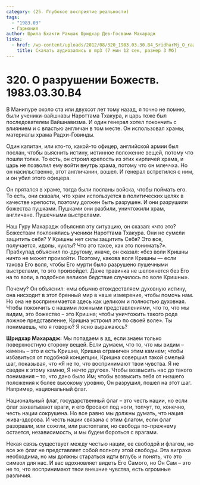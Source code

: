 ```yaml
---
category: (25. Глубокое восприятие реальности)
tags:
  - "1983.03"
  - Гармония
author: Шрила Бхакти Ракшак Шридхар Дев-Госвами Махарадж
links:
  - href: /wp-content/uploads/2012/08/320_1983.03.30.B4_SridharMj_O_razrushenii_Bojestv.mp3
    title: Скачать аудиозапись в mp3 (7 мин 12 сек, размер 3 Мб)
---
```


# 320. О разрушении Божеств. 1983.03.30.B4

В Манипуре около ста или двухсот лет тому назад, я точно не помню, были ученики-вайшнавы Нароттама Тхакура, и царь тоже был последователем Вайшнавизма. И один генерал хотел покончить с влиянием и с властью англичан в том месте. Он использовал храмы, материалы храма Радхи-Говинды.

Один капитан, или кто-то, какой-то офицер, английской армии был послан, чтобы выяснить истину, истинное положение вещей, потому что пошли толки. То есть, он строил крепость из этих кирпичей храма, и царь не позволил ему войти внутрь храма, потому что он млеччха. Но он насильственно, этот англичанин, вошел. И генерал встретился с ним, и он убил этого офицера.

Он прятался в храме, тогда были посланы войска, чтобы поймать его. То есть, они сказали, что храм используется в политических целях в качестве крепости, поэтому должен быть разрушен. И они разрушили божества пушками. Пушками они разбили, уничтожили храм, англичане. Пушечными выстрелами.

Наш Гуру Махарадж объяснял эту ситуацию, он сказал: «что это? Божествам поклонялись ученики Нароттама Тхакура. Они не сумели защитить себя? У Кришны нет силы защитить Себя? Это все, получается, идолы, куклы? Что это такое, как это понимать?». Прабхупад объяснил по-другому, иначе, он сказал: «без воли Кришны ничто не может произойти. Поэтому, какова воля Кришны — если такова Его воля, чтобы Его мурти было разрушено пушечными выстрелами, то это произойдет. Даже травинка не шелохнется без Его на то воли, а подобное великое бедствие случилось по воле Кришны».

Почему? Он объяснил: «мы обычно отождествляем духовную истину, она нисходит в этот бренный мир в наше измерение, чтобы помочь нам. Но она не воспринимается здесь как целиком и полностью духовная. Чтобы покончить с нашими ложными представлениями, что то, что мы видим, это божество – это Кришна; чтобы уничтожить такого рода ложное представление, Кришна устроил это по своей воле». Ты понимаешь, что я говорю? Я ясно выражаюсь?

**Шридхар Махарадж:** Мы попадаем в ад, если знаем только поверхностную сторону вещей. Если думаем, что то, что мы видим – камень – это и есть Кришна, Кришна ограничен этим камнем; чтобы избавиться от подобной концепции, Кришна совершил такой смелый шаг, показывая, что «Я не то, что воспринимают твои чувства. Я не сведен к этому камню, Я нечто другое». Чтобы возвысить нас до такого понимания – то, что дано было Им; чтобы возвысить тебя от низшего положения к более высокому уровню, Он разрушил, пошел на этот шаг. Например, национальный флаг.

Национальный флаг, государственный флаг – это честь нации, но если флаг захватывают враги, и его бросают под ноги, топчут, то, конечно, честь нации сокрушена. Но все равно мы должны думать, что нация жива-здорова. И честь нации связана с этим флагом, если флаг разорвали, или сожгли, или растоптали, но свобода по-прежнему остается, независимость, и мы будем бороться с врагами.

Некая связь существует между честью нации, ее свободой и флагом, но все же флаг не представляет собой полноту этой свободы. Эта виграха необходима, но мы должны стараться идти вглубь и понять, что это символ для нас. И вас вдохновляет видеть Его Самого, но Он Сам – это не то, что воспринимают твои внешние чувства, есть огромные различия.

